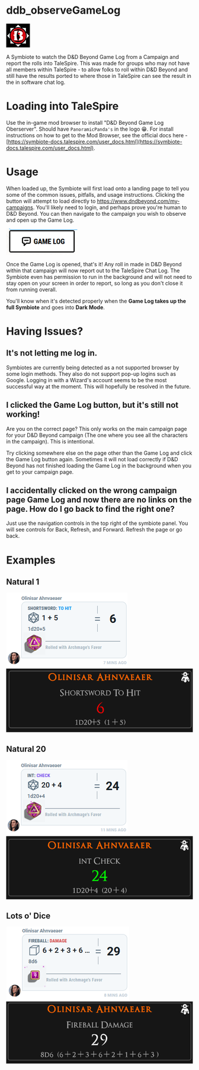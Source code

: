 # ddb_observeGameLog
![ddbo.png](ddbo.png)

A Symbiote to watch the D&D Beyond Game Log from a Campaign and report the rolls into TaleSpire. This was made
for groups who may not have all members within TaleSpire - to allow folks to roll within D&D Beyond and still
have the results ported to where those in TaleSpire can see the result in the in software chat log.

# Loading into TaleSpire
Use the in-game mod browser to install "D&D Beyond Game Log Oberserver". Should have `PanoramicPanda's` in the logo 😁. For
install instructions on how to get to the Mod Browser, see the official docs here - [https://symbiote-docs.talespire.com/user_docs.html](https://symbiote-docs.talespire.com/user_docs.html).

# Usage
When loaded up, the Symbiote will first load onto a landing page to tell you some of the common issues,
pitfalls, and usage instructions. Clicking the button will attempt to load directly to https://www.dndbeyond.com/my-campaigns.
You'll likely need to login, and perhaps prove you're human to D&D Beyond.
You can then navigate to the campaign you wish to observe and open up the Game Log.

![examples/game_log.png](example_images/game_log.png)

Once the Game Log is opened, that's it! Any roll in made in D&D Beyond within that campaign will now report out to
the TaleSpire Chat Log. The Symbiote even has permission to run in the background and will not need to stay open on
your screen in order to report, so long as you don't close it from running overall.

You'll know when it's detected properly when the **Game Log takes up the full Symbiote** and goes into **Dark Mode**.

# Having Issues?
##  It's not letting me log in.
Symbiotes are currently being detected as a not supported browser by some login methods. They also do not support pop-up logins such as Google. Logging in with a Wizard's account seems to be the most successful way at the moment. This will hopefully be resolved in the future.

## I clicked the Game Log button, but it's still not working!
Are you on the correct page? This only works on the main campaign page for your D&D Beyond campaign (The one where you see all the characters in the campaign). This is intentional.

Try clicking somewhere else on the page other than the Game Log and click the Game Log button again. Sometimes it will not load correctly if D&D Beyond has not finished loading the Game Log in the background when you get to your campaign page.

## I accidentally clicked on the wrong campaign page Game Log and now there are no links on the page. How do I go back to find the right one?

Just use the navigation controls in the top right of the symbiote panel. You will see controls for Back, Refresh, and Forward. Refresh the page or go back.

# Examples
## Natural 1
![example_images/ddb_ss.png](example_images/ddb_ss.png)
![example_images/ts_ss.png](example_images/ts_ss.png)
## Natural 20
![example_images/ddb_int.png](example_images/ddb_int.png)
![example_images/ts_int.png](example_images/ts_int.png)
## Lots o' Dice
![example_images/ddb_fireball.png](example_images/ddb_fireball.png)
![example_images/ts_fireball.png](example_images/ts_fireball.png)
